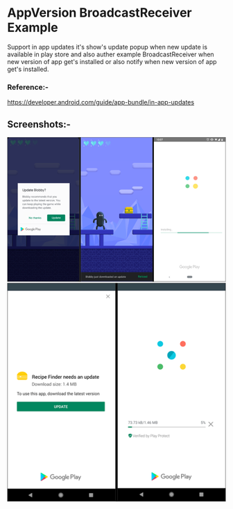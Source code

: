 # AppVersion BroadcastReceiver Example
Support in app updates it's show's update popup when new update is available in play store 
and also auther example BroadcastReceiver when new version of app get's installed or also 
notify when new version of app get's installed.

### Reference:-

https://developer.android.com/guide/app-bundle/in-app-updates

## Screenshots:-


<img src="Screenshot/9Dwsd.png" alt="9Dwsd.png">
<img src="Screenshot/pLb22.png" alt="pLb22.png">

